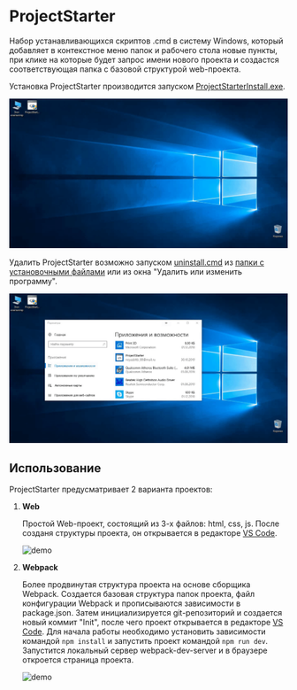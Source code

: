 # ProjectStarter

Набор устанавливающихся скриптов .cmd в систему Windows, который добавляет в контекстное меню папок и рабочего стола новые пункты, при клике на которые будет запрос имени нового проекта и создастся соответствующая папка с базовой структурой web-проекта.

Установка ProjectStarter производится запуском [ProjectStarterInstall.exe](./ProjectStarterInstall.exe).

![demo](./docs/Install.gif)

Удалить ProjectStarter возможно запуском [uninstall.cmd](./ProjectStarter/uninstall.cmd) из [папки с установочными файлами](./ProjectStarter/) или из окна "Удалить или изменить программу".

![demo](./docs/Uninstall.gif)

## Использование

ProjectStarter предусматривает 2 варианта проектов:

1. **Web**

    Простой Web-проект, состоящий из 3-х файлов: html, css, js. После созданя структуры проекта, он открывается в редакторе [VS Code](https://code.visualstudio.com/).

    ![demo](./docs/Web.gif)

2. **Webpack**

    Более продвинутая структура проекта на основе сборщика Webpack. Создается базовая структура папок проекта, файл конфигурации Webpack и прописываются зависимости в package.json. Затем инициализируется git-репозиторий и создается новый коммит "Init", после чего проект открывается в редакторе [VS Code](https://code.visualstudio.com/). Для начала работы необходимо установить зависимости командой `npm install` и запустить проект командой `npm run dev`. Запустится локальный сервер webpack-dev-server и в браузере откроется страница проекта.

    ![demo](./docs/Webpack.gif)
